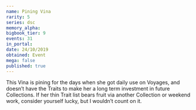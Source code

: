 ```yaml
---
name: Pining Vina
rarity: 5
series: dsc
memory_alpha:
bigbook_tier: 9
events: 31
in_portal:
date: 24/10/2019
obtained: Event
mega: false
published: true
---
```


This Vina is pining for the days when she got daily use on Voyages, and doesn’t have the Traits to make her a long term investment in future Collections. If her thin Trait list bears fruit via another Collection or weekend work, consider yourself lucky, but I wouldn’t count on it.
